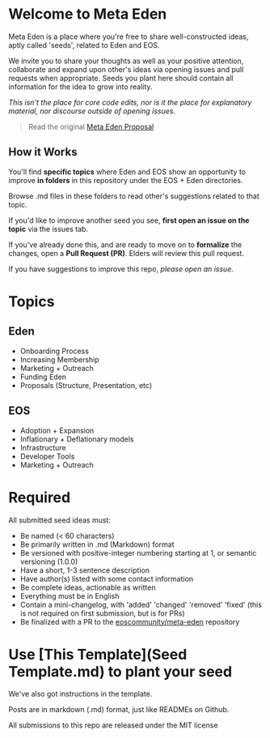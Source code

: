 # Welcome to Meta Eden
Meta Eden is a place where you're free to share well-constructed ideas, aptly called 'seeds', related to Eden and EOS.  

We invite you to share your thoughts as well as your positive attention, collaborate and expand upon other's ideas via opening issues and pull requests when appropriate. Seeds you plant here should contain all information for the idea to grow into reality.  

*This isn't the place for core code edits, nor is it the place for explanatory material, nor discourse outside of opening issues.*  

> Read the original [Meta Eden Proposal](https://forums.eoscommunity.org/t/smart-start-proposal-by-douglas-butner-of-cxc-world-eden-mock-election-2/4024?u=dougbutner)

## How it Works

You'll find **specific topics** where Eden and EOS show an opportunity to improve **in folders** in this repository under the EOS + Eden directories. 

Browse .md files in these folders to read other's suggestions related to that topic. 

If you'd like to improve another seed you see, **first open an issue on the topic** via the issues tab. 

If you've already done this, and are ready to move on to **formalize** the changes, open a **Pull Request (PR)**. Elders will review this pull request. 

If you have suggestions to improve this repo, *please open an issue.* 


# Topics

## Eden

- Onboarding Process 
- Increasing Membership
- Marketing + Outreach 
- Funding Eden 
- Proposals (Structure, Presentation, etc)

## EOS 

- Adoption + Expansion 
- Inflationary + Deflationary models 
- Infrastructure 
- Developer Tools 
- Marketing + Outreach 

# Required 

All submitted seed ideas must: 

- Be named (< 60 characters)
- Be primarily written in .md (Markdown) format
- Be versioned with positive-integer numbering starting at 1, or semantic versioning (1.0.0)
- Have a short, 1-3 sentence description 
- Have author(s) listed with some contact information
- Be complete ideas, actionable as written  
- Everything must be in English
- Contain a mini-changelog, with 'added' 'changed' 'removed' 'fixed' (this is not required on first submission, but is for PRs)
- Be finalized with a PR to the [eoscommunity/meta-eden](https://github.com/eoscommunity/meta-eden) repository 
 
# Use [This Template](Seed Template.md) to plant your seed 

We've also got instructions in the template.

Posts are in markdown (.md) format, just like READMEs on Github. 

All submissions to this repo are released under the MIT license  
